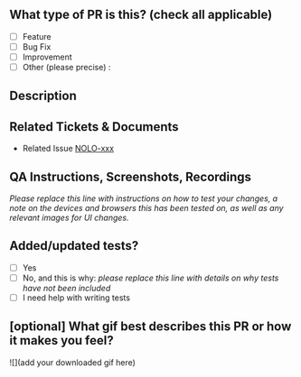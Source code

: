 ## What type of PR is this? (check all applicable)

- [ ] Feature
- [ ] Bug Fix
- [ ] Improvement
- [ ] Other (please precise) :

## Description

## Related Tickets & Documents

- Related Issue [NOLO-xxx](https://...)

## QA Instructions, Screenshots, Recordings

_Please replace this line with instructions on how to test your changes, a note
on the devices and browsers this has been tested on, as well as any relevant
images for UI changes._

## Added/updated tests?

- [ ] Yes
- [ ] No, and this is why: _please replace this line with details on why tests
      have not been included_
- [ ] I need help with writing tests

## [optional] What gif best describes this PR or how it makes you feel?

![](add your downloaded gif here)